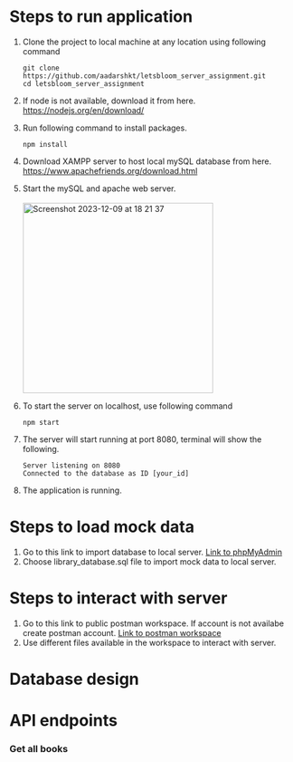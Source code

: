 # Steps to run application

1. Clone the project to local machine at any location using following command
   ```
   git clone https://github.com/aadarshkt/letsbloom_server_assignment.git
   cd letsbloom_server_assignment
   ```
2. If node is not available, download it from here. https://nodejs.org/en/download/
3. Run following command to install packages.
   ```
   npm install
   ```
4. Download XAMPP server to host local mySQL database from here. https://www.apachefriends.org/download.html
5. Start the mySQL and apache web server.
   <br />
   <br />
   <img width="336" alt="Screenshot 2023-12-09 at 18 21 37" src="https://github.com/aadarshkt/letsbloom_server_assignment/assets/72285744/323a23d8-2cb4-47a1-b91b-8c5d2d4a8972">
   
6. To start the server on localhost, use following command
   ```
   npm start
   ```
7. The server will start running at port 8080, terminal will show the following.
   ```
   Server listening on 8080
   Connected to the database as ID [your_id]
   ```
8. The application is running.

# Steps to load mock data

1. Go to this link to import database to local server. <a href="http://localhost/phpmyadmin/index.php?route=/server/import">Link to phpMyAdmin</a>
2. Choose library_database.sql file to import mock data to local server.

# Steps to interact with server

1. Go to this link to public postman workspace. If account is not availabe create postman account. <a href="https://www.postman.com/orbital-module-astronaut-928122/workspace/library-api-development/collection/13524604-4d044bb5-888e-49a4-80f4-985ae8aa94fc?action=share&creator=13524604">Link to postman workspace</a>
2. Use different files available in the workspace to interact with server.

# Database design

# API endpoints

<h3>Get all books</h3>


